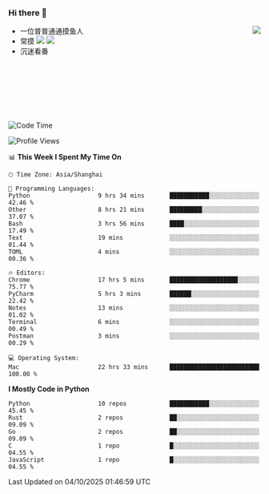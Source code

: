 ### Hi there 👋


<a href="https://github.com/yanlc39">
  <img align="right" src="https://github-readme-stats.vercel.app/api?username=yanlc39&show_icons=true&hide_border=true&icon_color=586069&title_color=a0a9af">
</a>

- 一位普普通通摸鱼人
- 常摸 ![](https://img.shields.io/badge/-Python-3e74a2?style=flat-square&logo=Python&logoColor=fff) ![](https://img.shields.io/badge/-C%2B%2B-brightgreen?style=flat-square)
- 沉迷看番



<br><br><br><br><br><br>


<!--START_SECTION:waka-->
![Code Time](http://img.shields.io/badge/Code%20Time-1%2C788%20hrs%2056%20mins-blue)

![Profile Views](http://img.shields.io/badge/Profile%20Views-1-blue)

📊 **This Week I Spent My Time On** 

```text
🕑︎ Time Zone: Asia/Shanghai

💬 Programming Languages: 
Python                   9 hrs 34 mins       ███████████░░░░░░░░░░░░░░   42.46 % 
Other                    8 hrs 21 mins       █████████░░░░░░░░░░░░░░░░   37.07 % 
Bash                     3 hrs 56 mins       ████░░░░░░░░░░░░░░░░░░░░░   17.49 % 
Text                     19 mins             ░░░░░░░░░░░░░░░░░░░░░░░░░   01.44 % 
TOML                     4 mins              ░░░░░░░░░░░░░░░░░░░░░░░░░   00.36 % 

🔥 Editors: 
Chrome                   17 hrs 5 mins       ███████████████████░░░░░░   75.77 % 
PyCharm                  5 hrs 3 mins        ██████░░░░░░░░░░░░░░░░░░░   22.42 % 
Notes                    13 mins             ░░░░░░░░░░░░░░░░░░░░░░░░░   01.02 % 
Terminal                 6 mins              ░░░░░░░░░░░░░░░░░░░░░░░░░   00.49 % 
Postman                  3 mins              ░░░░░░░░░░░░░░░░░░░░░░░░░   00.29 % 

💻 Operating System: 
Mac                      22 hrs 33 mins      █████████████████████████   100.00 % 
```

**I Mostly Code in Python** 

```text
Python                   10 repos            ███████████░░░░░░░░░░░░░░   45.45 % 
Rust                     2 repos             ██░░░░░░░░░░░░░░░░░░░░░░░   09.09 % 
Go                       2 repos             ██░░░░░░░░░░░░░░░░░░░░░░░   09.09 % 
C                        1 repo              █░░░░░░░░░░░░░░░░░░░░░░░░   04.55 % 
JavaScript               1 repo              █░░░░░░░░░░░░░░░░░░░░░░░░   04.55 % 
```




 Last Updated on 04/10/2025 01:46:59 UTC
<!--END_SECTION:waka-->

